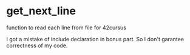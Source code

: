 # get_next_line
function to read each line from file for 42cursus

I got a mistake of include declaration in bonus part.
So I don't garantee correctness of my code.
